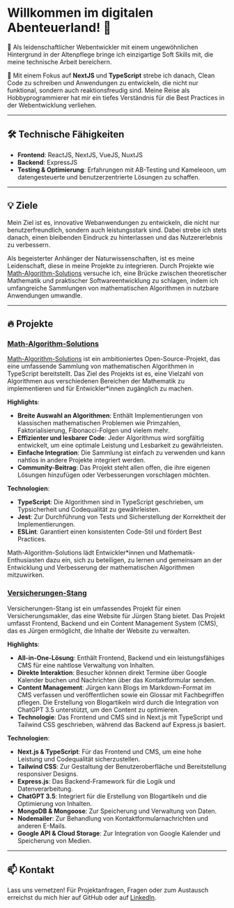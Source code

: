 # Willkommen im digitalen Abenteuerland! 👋

🚀 Als leidenschaftlicher Webentwickler mit einem ungewöhnlichen Hintergrund in der Altenpflege bringe ich einzigartige Soft Skills mit, die meine technische Arbeit bereichern.

💼 Mit einem Fokus auf **NextJS** und **TypeScript** strebe ich danach, Clean Code zu schreiben und Anwendungen zu entwickeln, die nicht nur funktional, sondern auch reaktionsfreudig sind. Meine Reise als Hobbyprogrammierer hat mir ein tiefes Verständnis für die Best Practices in der Webentwicklung verliehen.

---

## 🛠️ Technische Fähigkeiten

- **Frontend**: ReactJS, NextJS, VueJS, NuxtJS
- **Backend**: ExpressJS
- **Testing & Optimierung**: Erfahrungen mit AB-Testing und Kameleoon, um datengesteuerte und benutzerzentrierte Lösungen zu schaffen.

---

## 💡 Ziele

Mein Ziel ist es, innovative Webanwendungen zu entwickeln, die nicht nur benutzerfreundlich, sondern auch leistungsstark sind. Dabei strebe ich stets danach, einen bleibenden Eindruck zu hinterlassen und das Nutzererlebnis zu verbessern.

Als begeisterter Anhänger der Naturwissenschaften, ist es meine Leidenschaft, diese in meine Projekte zu integrieren. Durch Projekte wie [Math-Algorithm-Solutions](#ankername) versuche ich, eine Brücke zwischen theoretischer Mathematik und praktischer Softwareentwicklung zu schlagen, indem ich umfangreiche Sammlungen von mathematischen Algorithmen in nutzbare Anwendungen umwandle.

---

## 🔥 Projekte

### [Math-Algorithm-Solutions](https://github.com/Teleturbis/Math-Algorithm-Solutions)

[Math-Algorithm-Solutions](#ankername) ist ein ambitioniertes Open-Source-Projekt, das eine umfassende Sammlung von mathematischen Algorithmen in TypeScript bereitstellt. Das Ziel des Projekts ist es, eine Vielzahl von Algorithmen aus verschiedenen Bereichen der Mathematik zu implementieren und für Entwickler\*innen zugänglich zu machen.

**Highlights**:

- **Breite Auswahl an Algorithmen**: Enthält Implementierungen von klassischen mathematischen Problemen wie Primzahlen, Faktorialisierung, Fibonacci-Folgen und vielem mehr.
- **Effizienter und lesbarer Code**: Jeder Algorithmus wird sorgfältig entwickelt, um eine optimale Leistung und Lesbarkeit zu gewährleisten.
- **Einfache Integration**: Die Sammlung ist einfach zu verwenden und kann nahtlos in andere Projekte integriert werden.
- **Community-Beitrag**: Das Projekt steht allen offen, die ihre eigenen Lösungen hinzufügen oder Verbesserungen vorschlagen möchten.

**Technologien**:

- **TypeScript**: Die Algorithmen sind in TypeScript geschrieben, um Typsicherheit und Codequalität zu gewährleisten.
- **Jest**: Zur Durchführung von Tests und Sicherstellung der Korrektheit der Implementierungen.
- **ESLint**: Garantiert einen konsistenten Code-Stil und fördert Best Practices.

Math-Algorithm-Solutions lädt Entwickler\*innen und Mathematik-Enthusiasten dazu ein, sich zu beteiligen, zu lernen und gemeinsam an der Entwicklung und Verbesserung der mathematischen Algorithmen mitzuwirken.

### [Versicherungen-Stang](https://dev.versicherungen-stang.de)

Versicherungen-Stang ist ein umfassendes Projekt für einen Versicherungsmakler, das eine Website für Jürgen Stang bietet. Das Projekt umfasst Frontend, Backend und ein Content Management System (CMS), das es Jürgen ermöglicht, die Inhalte der Website zu verwalten.

**Highlights**:

- **All-in-One-Lösung**: Enthält Frontend, Backend und ein leistungsfähiges CMS für eine nahtlose Verwaltung von Inhalten.
- **Direkte Interaktion**: Besucher können direkt Termine über Google Kalender buchen und Nachrichten über das Kontaktformular senden.
- **Content Management**: Jürgen kann Blogs im Markdown-Format im CMS verfassen und veröffentlichen sowie ein Glossar mit Fachbegriffen pflegen. Die Erstellung von Blogartikeln wird durch die Integration von ChatGPT 3.5 unterstützt, um den Content zu optimieren.
- **Technologie**: Das Frontend und CMS sind in Next.js mit TypeScript und Tailwind CSS geschrieben, während das Backend auf Express.js basiert.

**Technologien**:

- **Next.js & TypeScript**: Für das Frontend und CMS, um eine hohe Leistung und Codequalität sicherzustellen.
- **Tailwind CSS**: Zur Gestaltung der Benutzeroberfläche und Bereitstellung responsiver Designs.
- **Express.js**: Das Backend-Framework für die Logik und Datenverarbeitung.
- **ChatGPT 3.5**: Integriert für die Erstellung von Blogartikeln und die Optimierung von Inhalten.
- **MongoDB & Mongoose**: Zur Speicherung und Verwaltung von Daten.
- **Nodemailer**: Zur Behandlung von Kontaktformularnachrichten und anderen E-Mails.
- **Google API & Cloud Storage**: Zur Integration von Google Kalender und Speicherung von Medien.

---

## 📫 Kontakt

Lass uns vernetzen! Für Projektanfragen, Fragen oder zum Austausch erreichst du mich hier auf GitHub oder auf [LinkedIn](https://www.linkedin.com/in/poppe-kevin/).
